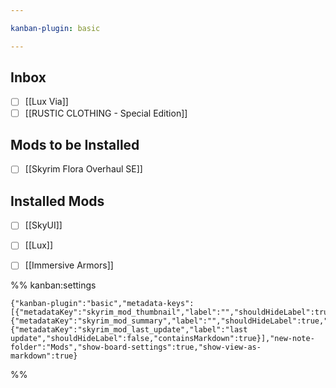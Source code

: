```yaml
---

kanban-plugin: basic

---
```


## Inbox

- [ ] [[Lux Via]]
- [ ] [[RUSTIC CLOTHING - Special Edition]]

## Mods to be Installed

- [ ] [[Skyrim Flora Overhaul SE]]


## Installed Mods

- [ ] [[SkyUI]]
- [ ] [[Lux]]
- [ ] [[Immersive Armors]]




%% kanban:settings
```
{"kanban-plugin":"basic","metadata-keys":[{"metadataKey":"skyrim_mod_thumbnail","label":"","shouldHideLabel":true,"containsMarkdown":true},{"metadataKey":"skyrim_mod_summary","label":"","shouldHideLabel":true,"containsMarkdown":true},{"metadataKey":"skyrim_mod_last_update","label":"last update","shouldHideLabel":false,"containsMarkdown":true}],"new-note-folder":"Mods","show-board-settings":true,"show-view-as-markdown":true}
```
%%